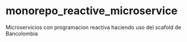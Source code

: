 # monorepo_reactive_microservice
Microservicios con programacion reactiva haciendo uso del scafold de Bancolombia
